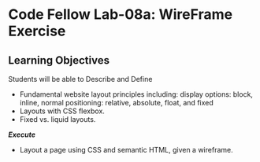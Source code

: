 # Code Fellow Lab-08a: WireFrame Exercise

## Learning Objectives
Students will be able to
Describe and Define
- Fundamental website layout principles including:
display options: block, inline, normal
positioning: relative, absolute, float, and fixed
- Layouts with CSS flexbox.
- Fixed vs. liquid layouts.

***Execute***
- Layout a page using CSS and semantic HTML, given a wireframe.